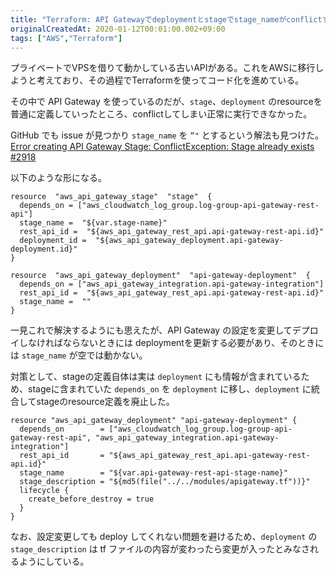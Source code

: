 ```yaml
---
title: "Terraform: API Gatewayでdeploymentとstageでstage_nameがconflictする"
originalCreatedAt: 2020-01-12T00:01:00.002+09:00
tags: ["AWS","Terraform"]
---
```

プライベートでVPSを借りて動かしている古いAPIがある。これをAWSに移行しようと考えており、その過程でTerraformを使ってコード化を進めている。

その中で API Gateway を使っているのだが、`stage`、`deployment` のresourceを普通に定義していったところ、conflictしてしまい正常に実行できなかった。
<!--more-->
GitHub でも issue が見つかり `stage_name` を `”"` とするという解法も見つけた。
[Error creating API Gateway Stage: ConflictException: Stage already exists #2918](https://github.com/terraform-providers/terraform-provider-aws/issues/2918)

以下のような形になる。

```
resource  "aws_api_gateway_stage"  "stage"  {
  depends_on = ["aws_cloudwatch_log_group.log-group-api-gateway-rest-api"]
  stage_name =  "${var.stage-name}"
  rest_api_id =  "${aws_api_gateway_rest_api.api-gateway-rest-api.id}"
  deployment_id =  "${aws_api_gateway_deployment.api-gateway-deployment.id}"
}

resource  "aws_api_gateway_deployment"  "api-gateway-deployment"  {
  depends_on = ["aws_api_gateway_integration.api-gateway-integration"]
  rest_api_id =  "${aws_api_gateway_rest_api.api-gateway-rest-api.id}"
  stage_name =  ""
}
```

一見これで解決するようにも思えたが、API Gateway の設定を変更してデプロイしなければならないときには deploymentを更新する必要があり、そのときには `stage_name` が空では動かない。

対策として、stageの定義自体は実は `deployment` にも情報が含まれているため、stageに含まれていた `depends_on` を `deployment` に移し、`deployment` に統合してstageのresource定義を廃止した。

```
resource "aws_api_gateway_deployment" "api-gateway-deployment" {
  depends_on        = ["aws_cloudwatch_log_group.log-group-api-gateway-rest-api", "aws_api_gateway_integration.api-gateway-integration"]
  rest_api_id       = "${aws_api_gateway_rest_api.api-gateway-rest-api.id}"
  stage_name        = "${var.api-gateway-rest-api-stage-name}"
  stage_description = "${md5(file("../../modules/apigateway.tf"))}"
  lifecycle {
    create_before_destroy = true
  }
}
```

なお、設定変更しても deploy してくれない問題を避けるため、`deployment` の `stage_description` は tf ファイルの内容が変わったら変更が入ったとみなされるようにしている。
